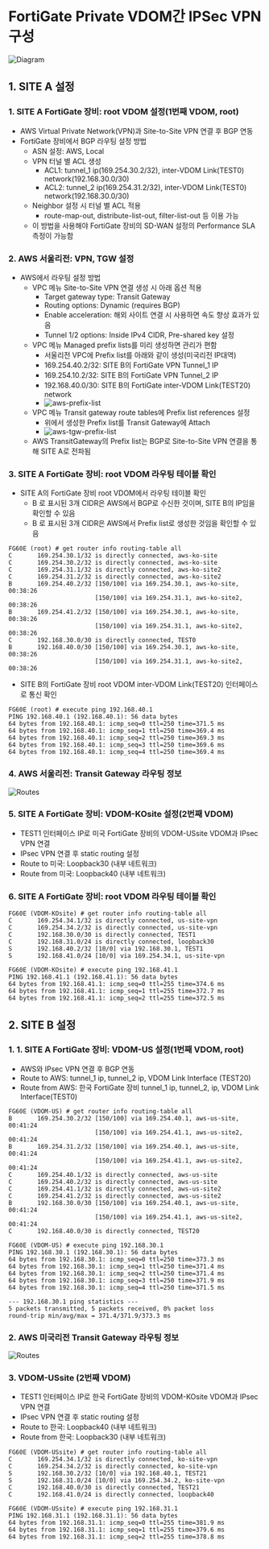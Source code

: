 # FortiGate Private VDOM간 IPSec VPN 구성
![Diagram](./img/diagram.png "Diagram")

## 1. SITE A 설정

### 1. SITE A FortiGate 장비: root VDOM 설정(1번째 VDOM, root)
- AWS Virtual Private Network(VPN)과 Site-to-Site VPN 연결 후 BGP 연동
- FortiGate 장비에서 BGP 라우팅 설정 방법
  - ASN 설정: AWS, Local
  - VPN 터널 별 ACL 생성
    - ACL1: tunnel_1 ip(169.254.30.2/32), inter-VDOM Link(TEST0) network(192.168.30.0/30)
    - ACL2: tunnel_2 ip(169.254.31.2/32), inter-VDOM Link(TEST0) network(192.168.30.0/30)
  - Neighbor 설정 시 터널 별 ACL 적용
    - route-map-out, distribute-list-out, filter-list-out 등 이용 가능
  - 이 방법을 사용해야 FortiGate 장비의 SD-WAN 설정의 Performance SLA 측정이 가능함

### 2. AWS 서울리전: VPN, TGW 설정
- AWS에서 라우팅 설정 방법
  - VPC 메뉴 Site-to-Site VPN 연결 생성 시 아래 옵션 적용
    - Target gateway type: Transit Gateway
    - Routing options: Dynamic (requires BGP)
    - Enable acceleration: 해외 사이트 연결 시 사용하면 속도 향상 효과가 있음
    - Tunnel 1/2 options: Inside IPv4 CIDR, Pre-shared key 설정
  - VPC 메뉴 Managed prefix lists를 미리 생성하면 관리가 편함
    - 서울리전 VPC에 Prefix list를 아래와 같이 생성(미국리전 IP대역)
    - 169.254.40.2/32: SITE B의 FortiGate VPN Tunnel_1 IP
    - 169.254.10.2/32: SITE B의 FortiGate VPN Tunnel_2 IP
    - 192.168.40.0/30: SITE B의 FortiGate inter-VDOM Link(TEST20) network
    - ![aws-prefix-list](./img/aws-ko-prefix-list.png "aws-prefix-list")
  - VPC 메뉴 Transit gateway route tables에 Prefix list references 설정
    - 위에서 생성한 Prefix list를 Transit Gateway에 Attach
    - ![aws-tgw-prefix-list](./img/aws-ko-tgw-prefix-list.png "aws-tgw-prefix-list")
  - AWS TransitGateway의 Prefix list는 BGP로 Site-to-Site VPN 연결을 통해 SITE A로 전파됨

### 3. SITE A FortiGate 장비: root VDOM 라우팅 테이블 확인
- SITE A의 FortiGate 장비 root VDOM에서 라우팅 테이블 확인
  - B 로 표시된 3개 CIDR은 AWS에서 BGP로 수신한 것이며, SITE B의 IP임을 확인할 수 있음
  - B 로 표시된 3개 CIDR은 AWS에서 Prefix list로 생성한 것임을 확인할 수 있음
```
FG60E (root) # get router info routing-table all
C       169.254.30.1/32 is directly connected, aws-ko-site
C       169.254.30.2/32 is directly connected, aws-ko-site
C       169.254.31.1/32 is directly connected, aws-ko-site2
C       169.254.31.2/32 is directly connected, aws-ko-site2
B       169.254.40.2/32 [150/100] via 169.254.30.1, aws-ko-site, 00:38:26
                        [150/100] via 169.254.31.1, aws-ko-site2, 00:38:26
B       169.254.41.2/32 [150/100] via 169.254.30.1, aws-ko-site, 00:38:26
                        [150/100] via 169.254.31.1, aws-ko-site2, 00:38:26
C       192.168.30.0/30 is directly connected, TEST0
B       192.168.40.0/30 [150/100] via 169.254.30.1, aws-ko-site, 00:38:26
                        [150/100] via 169.254.31.1, aws-ko-site2, 00:38:26
```
- SITE B의 FortiGate 장비 root VDOM inter-VDOM Link(TEST20) 인터페이스로 통신 확인
```                        
FG60E (root) # execute ping 192.168.40.1
PING 192.168.40.1 (192.168.40.1): 56 data bytes
64 bytes from 192.168.40.1: icmp_seq=0 ttl=250 time=371.5 ms
64 bytes from 192.168.40.1: icmp_seq=1 ttl=250 time=369.4 ms
64 bytes from 192.168.40.1: icmp_seq=2 ttl=250 time=369.3 ms
64 bytes from 192.168.40.1: icmp_seq=3 ttl=250 time=369.6 ms
64 bytes from 192.168.40.1: icmp_seq=4 ttl=250 time=369.4 ms
```
### 4. AWS 서울리전: Transit Gateway 라우팅 정보
![Routes](./img/aws-ko-tgw-routes.png "AWS-KO TGW Routing")


### 5. SITE A FortiGate 장비: VDOM-KOsite 설정(2번째 VDOM)
- TEST1 인터페이스 IP로 미국 FortiGate 장비의 VDOM-USsite VDOM과 IPsec VPN 연결
- IPsec VPN 연결 후 static routing 설정
- Route to 미국: Loopback30 (내부 네트워크)
- Route from 미국: Loopback40 (내부 네트워크)

### 6. SITE A FortiGate 장비: root VDOM 라우팅 테이블 확인
```
FG60E (VDOM-KOsite) # get router info routing-table all
C       169.254.34.1/32 is directly connected, us-site-vpn
C       169.254.34.2/32 is directly connected, us-site-vpn
C       192.168.30.0/30 is directly connected, TEST1
C       192.168.31.0/24 is directly connected, loopback30
S       192.168.40.2/32 [10/0] via 192.168.30.1, TEST1
S       192.168.41.0/24 [10/0] via 169.254.34.1, us-site-vpn

FG60E (VDOM-KOsite) # execute ping 192.168.41.1
PING 192.168.41.1 (192.168.41.1): 56 data bytes
64 bytes from 192.168.41.1: icmp_seq=0 ttl=255 time=374.6 ms
64 bytes from 192.168.41.1: icmp_seq=1 ttl=255 time=372.7 ms
64 bytes from 192.168.41.1: icmp_seq=2 ttl=255 time=372.5 ms
```

## 2. SITE B 설정

### 1. 1. SITE A FortiGate 장비: VDOM-US 설정(1번째 VDOM, root)
- AWS와 IPsec VPN 연결 후 BGP 연동
- Route to AWS: tunnel_1 ip, tunnel_2 ip, VDOM Link Interface (TEST20)
- Route from AWS: 한국 FortiGate 장비 tunnel_1 ip, tunnel_2, ip, VDOM Link Interface(TEST0)
```
FG60E (VDOM-US) # get router info routing-table all
B       169.254.30.2/32 [150/100] via 169.254.40.1, aws-us-site, 00:41:24
                        [150/100] via 169.254.41.1, aws-us-site2, 00:41:24
B       169.254.31.2/32 [150/100] via 169.254.40.1, aws-us-site, 00:41:24
                        [150/100] via 169.254.41.1, aws-us-site2, 00:41:24
C       169.254.40.1/32 is directly connected, aws-us-site
C       169.254.40.2/32 is directly connected, aws-us-site
C       169.254.41.1/32 is directly connected, aws-us-site2
C       169.254.41.2/32 is directly connected, aws-us-site2
B       192.168.30.0/30 [150/100] via 169.254.40.1, aws-us-site, 00:41:24
                        [150/100] via 169.254.41.1, aws-us-site2, 00:41:24
C       192.168.40.0/30 is directly connected, TEST20

FG60E (VDOM-US) # execute ping 192.168.30.1
PING 192.168.30.1 (192.168.30.1): 56 data bytes
64 bytes from 192.168.30.1: icmp_seq=0 ttl=250 time=373.3 ms
64 bytes from 192.168.30.1: icmp_seq=1 ttl=250 time=371.4 ms
64 bytes from 192.168.30.1: icmp_seq=2 ttl=250 time=371.4 ms
64 bytes from 192.168.30.1: icmp_seq=3 ttl=250 time=371.9 ms
64 bytes from 192.168.30.1: icmp_seq=4 ttl=250 time=371.5 ms

--- 192.168.30.1 ping statistics ---
5 packets transmitted, 5 packets received, 0% packet loss
round-trip min/avg/max = 371.4/371.9/373.3 ms
```
### 2. AWS 미국리전 Transit Gateway 라우팅 정보
![Routes](./img/aws-us-tgw-routes.png "AWS-US TGW Routing")

### 3. VDOM-USsite (2번째 VDOM)
- TEST1 인터페이스 IP로 한국 FortiGate 장비의 VDOM-KOsite VDOM과 IPsec VPN 연결
- IPsec VPN 연결 후 static routing 설정
- Route to 한국: Loopback40 (내부 네트워크)
- Route from 한국: Loopback30 (내부 네트워크)
```
FG60E (VDOM-USsite) # get router info routing-table all
C       169.254.34.1/32 is directly connected, ko-site-vpn
C       169.254.34.2/32 is directly connected, ko-site-vpn
S       192.168.30.2/32 [10/0] via 192.168.40.1, TEST21
S       192.168.31.0/24 [10/0] via 169.254.34.2, ko-site-vpn
C       192.168.40.0/30 is directly connected, TEST21
C       192.168.41.0/24 is directly connected, loopback40

FG60E (VDOM-USsite) # execute ping 192.168.31.1
PING 192.168.31.1 (192.168.31.1): 56 data bytes
64 bytes from 192.168.31.1: icmp_seq=0 ttl=255 time=381.9 ms
64 bytes from 192.168.31.1: icmp_seq=1 ttl=255 time=379.6 ms
64 bytes from 192.168.31.1: icmp_seq=2 ttl=255 time=378.8 ms
```